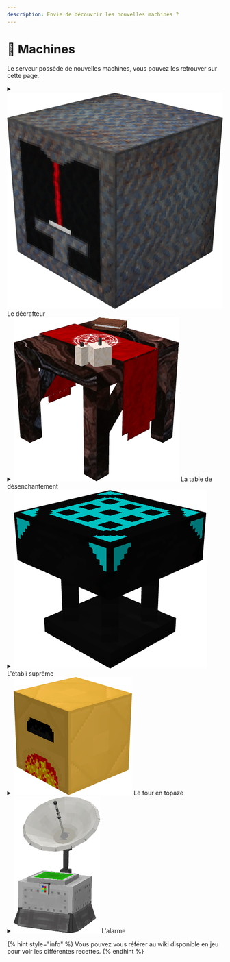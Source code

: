 ```yaml
---
description: Envie de découvrir les nouvelles machines ?
---
```


# 🔧 Machines

Le serveur possède de nouvelles machines, vous pouvez les retrouver sur cette page.

<details>

<summary><img src="../../.gitbook/assets/decrafteur.png" alt="" data-size="line"> Le décrafteur</summary>

Le décrafteur vous permet de récupérer les lingots d'une armure que vous lui donnez. <mark style="color:orange;">Son fonctionnement dépend de la durabilité de l'armure.</mark>

Par exemple, si vous introduisez des bottes en mercure avec une durabilité de 50 %, le décrafteur vous remettra 2 lingots de mercure.

</details>

<details>

<summary><img src="../../.gitbook/assets/disenchanter.png" alt="" data-size="line"> La table de désenchantement</summary>

La table de désenchantement vous permet de <mark style="color:orange;">supprimer les enchantements de l'armure que vous lui avez fournie</mark>.

<mark style="color:orange;">Une orbe de désenchantement est nécessaire à son fonctionnement.</mark>

</details>

<details>

<summary><img src="../../.gitbook/assets/supreme_crafting_table.png" alt="" data-size="line"> L'établi suprême</summary>

L'établi suprême vous permet de fabriquer de nouveaux objets avec une interface de 9 x 9.

</details>

<details>

<summary><img src="../../.gitbook/assets/topaze_furnace.png" alt="" data-size="line"> Le four en topaze</summary>

Le four en topaze réduit de moitié le temps de cuisson par rapport à un four traditionnel.

</details>

<details>

<summary><img src="../../.gitbook/assets/satteliterevised.png" alt="" data-size="line"> L'alarme</summary>

L'alarme est un bloc qui permet de <mark style="color:orange;">vous informer via Discord</mark> si une personne est présente dans <mark style="color:orange;">le chunk ou celle-ci est posée</mark>.

<mark style="color:orange;">Pour qu'elle vous envoie des notifications sur Discord, il vous faudra lier votre compte à celle-ci via la commande</mark> <mark style="color:orange;"></mark><mark style="color:orange;">`/link`</mark><mark style="color:orange;">.</mark>

</details>



{% hint style="info" %}
Vous pouvez vous référer au wiki disponible en jeu pour voir les différentes recettes.
{% endhint %}
